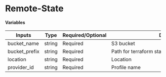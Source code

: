 # Remote-State

#### Variables

| Inputs             | Type   | Required/Optional | <div style="width:400px">Description</div> | Default |
|--------------------|--------|-------------------|--------------------------------------------|---------|
| bucket_name        | string | Required          | S3 bucket                                  |         |
| bucket_prefix      | string | Required          | Path for terraform state file of resource |         |
| location           | string | Required          | Location                                   |         |
| provider_id        | string | Required          | Profile name                               |         |

